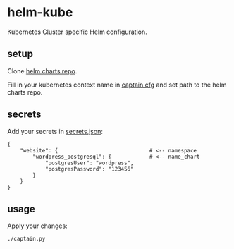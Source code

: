 # helm-kube

Kubernetes Cluster specific Helm configuration.

## setup

Clone [helm charts repo](https://github.com/kwiesmueller/helm).

Fill in your kubernetes context name in [captain.cfg](captain.cfg) and set path to the helm charts repo.

## secrets

Add your secrets in [secrets.json](secrets.json):

```
{
    "website": {                             # <-- namespace
        "wordpress_postgresql": {            # <-- name_chart
            "postgresUser": "wordpress",
            "postgresPassword": "123456"
        }
    }
}
```

## usage

Apply your changes:

`./captain.py`